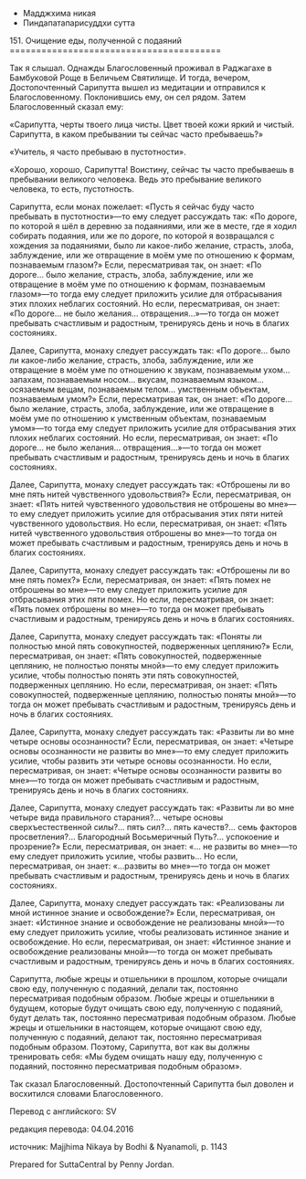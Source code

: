 









* Мадджхима никая
* Пиндапатапарисуддхи сутта


151\. Очищение еды, полученной с подаяний
\=\=\=\=\=\=\=\=\=\=\=\=\=\=\=\=\=\=\=\=\=\=\=\=\=\=\=\=\=\=\=\=\=\=\=\=\=\=\=\=



Так я слышал\. Однажды Благословенный проживал в Раджагахе в Бамбуковой Роще в Беличьем Святилище\. И тогда, вечером, Достопочтенный Сарипутта вышел из медитации и отправился к Благословенному\. Поклонившись ему, он сел рядом\. Затем Благословенный сказал ему:


«Сарипутта, черты твоего лица чисты\. Цвет твоей кожи яркий и чистый\. Сарипутта, в каком пребывании ты сейчас часто пребываешь?»


«Учитель, я часто пребываю в пустотности»\.


«Хорошо, хорошо, Сарипутта\! Воистину, сейчас ты часто пребываешь в пребывании великого человека\. Ведь это пребывание великого человека, то есть, пустотность\.


Сарипутта, если монах пожелает: «Пусть я сейчас буду часто пребывать в пустотности»—то ему следует рассуждать так: «По дороге, по которой я шёл в деревню за подаяниями, или же в месте, где я ходил собирать подаяния, или же по дороге, по которой я возвращался с хождения за подаяниями, было ли какое\-либо желание, страсть, злоба, заблуждение, или же отвращение в моём уме по отношению к формам, познаваемым глазом?» Если, пересматривая так, он знает: «По дороге… было желание, страсть, злоба, заблуждение, или же отвращение в моём уме по отношению к формам, познаваемым глазом»—то тогда ему следует приложить усилие для отбрасывания этих плохих неблагих состояний\. Но если, пересматривая, он знает: «По дороге… не было желания… отвращения…»—то тогда он может пребывать счастливым и радостным, тренируясь день и ночь в благих состояниях\.


Далее, Сарипутта, монаху следует рассуждать так: «По дороге… было ли какое\-либо желание, страсть, злоба, заблуждение, или же отвращение в моём уме по отношению к звукам, познаваемым ухом… запахам, познаваемым носом… вкусам, познаваемым языком… осязаемым вещам, познаваемым телом… умственным объектам, познаваемым умом?» Если, пересматривая так, он знает: «По дороге… было желание, страсть, злоба, заблуждение, или же отвращение в моём уме по отношению к умственным объектам, познаваемым умом»—то тогда ему следует приложить усилие для отбрасывания этих плохих неблагих состояний\. Но если, пересматривая, он знает: «По дороге… не было желания… отвращения…»—то тогда он может пребывать счастливым и радостным, тренируясь день и ночь в благих состояниях\.


Далее, Сарипутта, монаху следует рассуждать так: «Отброшены ли во мне пять нитей чувственного удовольствия?» Если, пересматривая, он знает: «Пять нитей чувственного удовольствия не отброшены во мне»—то ему следует приложить усилие для отбрасывания этих пяти нитей чувственного удовольствия\. Но если, пересматривая, он знает: «Пять нитей чувственного удовольствия отброшены во мне»—то тогда он может пребывать счастливым и радостным, тренируясь день и ночь в благих состояниях\.


Далее, Сарипутта, монаху следует рассуждать так: «Отброшены ли во мне пять помех?» Если, пересматривая, он знает: «Пять помех не отброшены во мне»—то ему следует приложить усилие для отбрасывания этих пяти помех\. Но если, пересматривая, он знает: «Пять помех отброшены во мне»—то тогда он может пребывать счастливым и радостным, тренируясь день и ночь в благих состояниях\.


Далее, Сарипутта, монаху следует рассуждать так: «Поняты ли полностью мной пять совокупностей, подверженных цеплянию?» Если, пересматривая, он знает: «Пять совокупностей, подверженные цеплянию, не полностью поняты мной»—то ему следует приложить усилие, чтобы полностью понять эти пять совокупностей, подверженных цеплянию\. Но если, пересматривая, он знает: «Пять совокупностей, подверженные цеплянию, полностью поняты мной»—то тогда он может пребывать счастливым и радостным, тренируясь день и ночь в благих состояниях\.


Далее, Сарипутта, монаху следует рассуждать так: «Развиты ли во мне четыре основы осознанности? Если, пересматривая, он знает: «Четыре основы осознанности не развиты во мне»—то ему следует приложить усилие, чтобы развить эти четыре основы осознанности\. Но если, пересматривая, он знает: «Четыре основы осознанности развиты во мне»—то тогда он может пребывать счастливым и радостным, тренируясь день и ночь в благих состояниях\.


Далее, Сарипутта, монаху следует рассуждать так: «Развиты ли во мне четыре вида правильного старания?… четыре основы сверхъестественной силы?… пять сил?… пять качеств?… семь факторов просветления?… Благородный Восьмеричный Путь?… успокоение и прозрение?» Если, пересматривая, он знает: «… не развиты во мне»—то ему следует приложить усилие, чтобы развить… Но если, пересматривая, он знает: «…развиты во мне»—то тогда он может пребывать счастливым и радостным, тренируясь день и ночь в благих состояниях\.


Далее, Сарипутта, монаху следует рассуждать так: «Реализованы ли мной истинное знание и освобождение?» Если, пересматривая, он знает: «Истинное знание и освобождение не реализованы мной»—то ему следует приложить усилие, чтобы реализовать истинное знание и освобождение\. Но если, пересматривая, он знает: «Истинное знание и освобождение реализованы мной»—то тогда он может пребывать счастливым и радостным, тренируясь день и ночь в благих состояниях\.


Сарипутта, любые жрецы и отшельники в прошлом, которые очищали свою еду, полученную с подаяний, делали так, постоянно пересматривая подобным образом\. Любые жрецы и отшельники в будущем, которые будут очищать свою еду, полученную с подаяний, будут делать так, постоянно пересматривая подобным образом\. Любые жрецы и отшельники в настоящем, которые очищают свою еду, полученную с подаяний, делают так, постоянно пересматривая подобным образом\. Поэтому, Сарипутта, вот как вы должны тренировать себя: «Мы будем очищать нашу еду, полученную с подаяний, постоянно пересматривая подобным образом»\.


Так сказал Благословенный\. Достопочтенный Сарипутта был доволен и восхитился словами Благословенного\.



Перевод с английского: SV


редакция перевода: 04\.04\.2016


источник: Majjhima Nikaya by Bodhi & Nyanamoli, p\. 1143


Prepared for SuttaCentral by Penny Jordan\.






